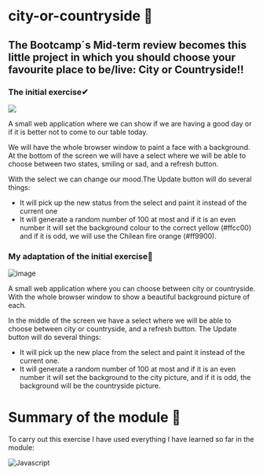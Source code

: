 # city-or-countryside 👏

## The Bootcamp´s Mid-term review becomes this little project in which you should choose your favourite place to be/live: City or Countryside!!

### The initial exercise✔

![](https://books.adalab.es/~/files/v0/b/gitbook-28427.appspot.com/o/assets%2F-MdR67vc7P9nPSm8gsCY%2Fsync%2Fe894d061c30ea1869d25df6b5cdfcbf62640800a.png?generation=1625043380936864&alt=media)

A small web application where we can show if we are having a good day or if it is better not to come to our table today.

We will have the whole browser window to paint a face with a background. At the bottom of the screen we will have a select where we will be able to choose between two states, smiling or sad, and a refresh button.

With the select we can change our mood.The Update button will do several things:

- It will pick up the new status from the select and paint it instead of the current one
- It will generate a random number of 100 at most and if it is an even number it will set the background colour to the correct yellow (#ffcc00) and if it is odd, we will use the Chilean fire orange (#ff9900).

### My adaptation of the initial exercise💪

![image](https://user-images.githubusercontent.com/81922944/142020720-5433a6e7-5c1e-46b3-906c-c1a42e8d27fa.png)

A small web application where you can choose between city or countryside.
With the whole browser window to show a beautiful background picture of each.

In the middle of the screen we have a select where we will be able to choose between city or countryside, and a refresh button. The Update button will do several things:

- It will pick up the new place from the select and paint it instead of the current one.
- It will generate a random number of 100 at most and if it is an even number it will set the background to the city picture, and if it is odd, the background will be the countryside picture.

# Summary of the module 👀

To carry out this exercise I have used everything I have learned so far in the module:

![Javascript](https://user-images.githubusercontent.com/81922944/141963564-01f48d9d-6111-40f3-a0fa-c7495e549d52.png)

